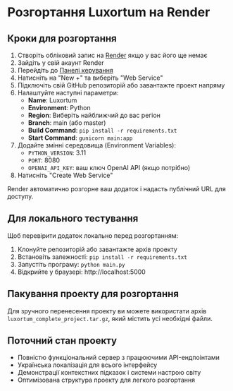 # Розгортання Luxortum на Render

## Кроки для розгортання

1. Створіть обліковий запис на [Render](https://render.com/) якщо у вас його ще немає
2. Зайдіть у свій акаунт Render
3. Перейдіть до [Панелі керування](https://dashboard.render.com/)
4. Натисніть на "New +" та виберіть "Web Service"
5. Підключіть свій GitHub репозиторій або завантажте проект напряму 
6. Налаштуйте наступні параметри:
   - **Name**: Luxortum
   - **Environment**: Python
   - **Region**: Виберіть найближчий до вас регіон
   - **Branch**: main (або master)
   - **Build Command**: `pip install -r requirements.txt`
   - **Start Command**: `gunicorn main:app`
7. Додайте змінні середовища (Environment Variables):
   - `PYTHON_VERSION`: 3.11
   - `PORT`: 8080
   - `OPENAI_API_KEY`: ваш ключ OpenAI API (якщо потрібно)
8. Натисніть "Create Web Service"

Render автоматично розгорне ваш додаток і надасть публічний URL для доступу.

## Для локального тестування

Щоб перевірити додаток локально перед розгортанням:

1. Клонуйте репозиторій або завантажте архів проекту
2. Встановіть залежності: `pip install -r requirements.txt`
3. Запустіть програму: `python main.py`
4. Відкрийте у браузері: http://localhost:5000

## Пакування проекту для розгортання

Для зручного перенесення проекту ви можете використати архів `luxortum_complete_project.tar.gz`, який містить усі необхідні файли.

## Поточний стан проекту

- Повністю функціональний сервер з працюючими API-ендпоінтами
- Українська локалізація для всього інтерфейсу
- Демонстрації контекстних підказок і системи настрою світу
- Оптимізована структура проекту для легкого розгортання